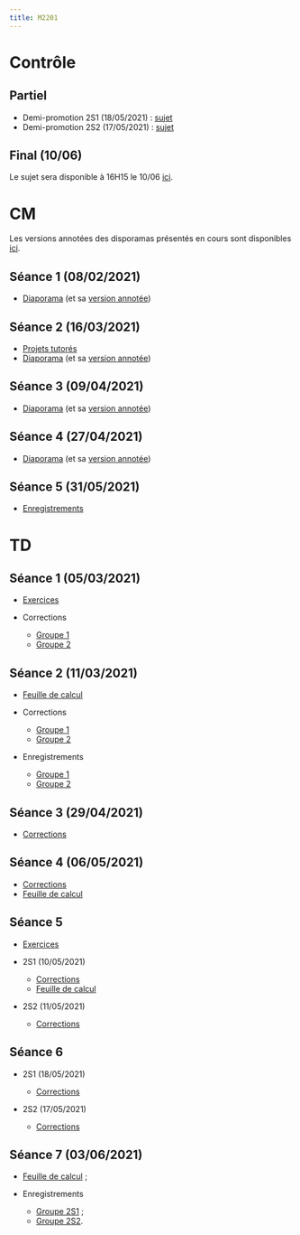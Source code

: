 ```yaml
---
title: M2201
---
```


<!--
Voici les informations relatives à la prochaine séance en distanciel :

* **Horaire** : 08/02/2021 de 8H30 à 10H30 ;
* **Lien zoom** : <https://us02web.zoom.us/j/86179698117?pwd=VXJ4bkxKLzNYOU5YeEdxUUlrZUJFZz09> ;
* **Meeting ID** : `861 7969 8117` ;
* **Mot de passe** : `QtcxY7`.
-->

# Contrôle

## Partiel

* Demi-promotion 2S1 (18/05/2021) : [sujet](partiel/2S1.pdf)
* Demi-promotion 2S2 (17/05/2021) : [sujet](partiel/2S2.pdf)

## Final (10/06)

Le sujet sera disponible à 16H15 le 10/06 [ici](sujet.pdf).

# CM

Les versions annotées des disporamas présentés en cours sont disponibles [ici](https://drive.google.com/drive/folders/1H6s7ey3Yb_qI4cae1w2Wu8eYbZMhVAFn?usp=sharing).

## Séance 1 (08/02/2021)

* [Diaporama](cm/20210208.pdf) (et sa [version annotée](cm/20210208bis.pdf))

## Séance 2 (16/03/2021)

* [Projets tutorés](cm/ptut.pdf)
* [Diaporama](cm/20210316.pdf) (et sa [version annotée](cm/20210316bis.pdf))

## Séance 3 (09/04/2021)

* [Diaporama](cm/20210409.pdf) (et sa [version annotée](cm/20210409bis.pdf))

## Séance 4 (27/04/2021)

* [Diaporama](cm/20210427.pdf) (et sa [version annotée](cm/20210427bis.pdf))

## Séance 5 (31/05/2021)

* [Enregistrements](https://filesender.renater.fr/?s=download&token=463bb1aa-367b-4948-a49f-2fce0096c81d)

# TD

## Séance 1 (05/03/2021)

* [Exercices](td/1/exercices.pdf)
* Corrections

	- [Groupe 1](td/1/1.pdf)
	- [Groupe 2](td/1/2.pdf)

## Séance 2 (11/03/2021)

* [Feuille de calcul](td/2/ex2.html)
* Corrections

	- [Groupe 1](td/2/1.pdf)
	- [Groupe 2](td/2/2.pdf)

* Enregistrements

	- [Groupe 1](https://filesender.renater.fr/?s=download&token=ebee06a5-670b-4644-b65b-d5b9db0a3970)
	- [ Groupe 2](https://filesender.renater.fr/?s=download&token=fc96f3e0-6d6a-48b6-93dd-dec088d85012)

## Séance 3 (29/04/2021)

* [Corrections](td/3/corrections.pdf)

## Séance 4 (06/05/2021)

* [Corrections](td/4/corrections.pdf)
* [Feuille de calcul](td/4/notebook.html)

## Séance 5

* [Exercices](td/5/exercices.pdf)
* 2S1 (10/05/2021)

	* [Corrections](td/5/1/corrections.pdf)
	* [Feuille de calcul](td/5/1/notebook.html)

* 2S2 (11/05/2021)

	* [Corrections](td/5/2/corrections.pdf)

## Séance 6

* 2S1 (18/05/2021)

	* [Corrections](td/6/1/corrections.pdf)

* 2S2 (17/05/2021)

	* [Corrections](td/6/2/corrections.pdf)

## Séance 7 (03/06/2021)

* [Feuille de calcul](td/7/notebook.html) ;
* Enregistrements

	- [Groupe 2S1](https://filesender.renater.fr/?s=download&token=1568e694-a021-48d0-a6d0-d94a0a0219fb) ;
	- [Groupe 2S2](https://filesender.renater.fr/?s=download&token=5d209f7c-0706-4a7e-937f-7d39b32d7c1d).


